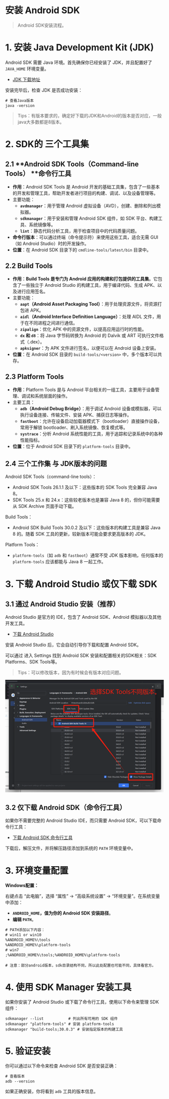 # 安装 Android SDK

> Android SDK安装流程。

# 1. **安装 Java Development Kit (JDK)**

Android SDK 需要 Java 环境。首先确保你已经安装了 JDK，并且配置好了 `JAVA_HOME` 环境变量。

- [JDK 下载地址](https://www.oracle.com/java/technologies/javase-downloads.html)

安装完毕后，检查 JDK 是否成功安装：

```shell
# 查看Java版本
java -version
```

> Tips：有版本要求的，确定好下载的JDK和Android的版本是否对应，一般java大多数都是8版本。



# 2. SDK的 三个工具集

## 2.1 **Android SDK Tools（Command-line Tools） **命令行工具

- **作用**：Android SDK Tools 是 Android 开发的基础工具集，包含了一些基本的开发和管理工具，帮助开发者进行项目的构建、调试、以及设备管理等。
- 主要功能：
  - **`avdmanager`**：用于管理 Android 虚拟设备（AVD），创建、删除和列出模拟器。
  - **`sdkmanager`**：用于安装和管理 Android SDK 组件，如 SDK 平台、构建工具、系统镜像等。
  - **`lint`**：静态代码分析工具，用于检查项目中的代码质量问题。
- **命令行版本**：可以通过终端（命令提示符）来使用这些工具，适合无需 GUI（如 Android Studio）时的开发操作。
- **位置**：在 Android SDK 目录下的 `cmdline-tools/latest/bin` 目录中。

## 2.2 **Build Tools**

- **作用**：**Build Tools 是专门为 Android 应用的构建和打包提供的工具集**。它包含了一些独立于 Android Studio 的构建工具，用于编译代码、生成 APK、以及进行应用签名。
- 主要功能：
  - **`aapt`（Android Asset Packaging Tool）**：用于处理资源文件，将资源打包进 APK。
  - **`aidl`（Android Interface Definition Language）**：处理 AIDL 文件，用于在不同进程之间进行通信。
  - **`zipalign`**：优化 APK 中的资源文件，以提高应用运行时的性能。
  - **`dx` 和 `d8`**：将 Java 字节码转换为 Android 的 Dalvik 或 ART 可执行文件格式（.dex）。
  - **`apksigner`**：为 APK 文件进行签名，以便可以在 Android 设备上安装。
- **位置**：在 Android SDK 目录的 `build-tools/<version>` 中，多个版本可以共存。

## 2.3 Platform Tools 

- **作用**：Platform Tools 是与 Android 平台相关的一组工具，主要用于设备管理、调试和系统层面的操作。
- 主要工具：
  - **`adb`（Android Debug Bridge）**：用于调试 Android 设备或模拟器，可以执行设备连接、传输文件、安装 APK、捕获日志等操作。
  - **`fastboot`**：允许在设备启动加载器模式下（bootloader）直接操作设备，常用于解锁 bootloader、刷入系统镜像、恢复模式等。
  - **`systrace`**：分析 Android 系统性能的工具，用于追踪和记录系统中的各种性能指标。
- **位置**：位于 Android SDK 目录下的 `platform-tools` 目录中。

## 2.4 三个工作集 与 JDK版本的问题

Android SDK Tools（command-line tools）：

- Android SDK Tools 26.1.1 及以下：这些版本的 SDK Tools 完全兼容 Java 8。
- SDK Tools 25.x 和 24.x：这些较老版本也是兼容 Java 8 的，但你可能需要从 SDK Archive 页面手动下载。

Build Tools：

- Android SDK Build Tools 30.0.2 及以下：这些版本的构建工具是兼容 Java 8 的。随着 SDK 工具的更新，较新版本可能会要求更高版本的 JDK。

 Platform Tools：

- `platform-tools`（如 `adb` 和 `fastboot`）通常不受 JDK 版本影响，任何版本的 `platform-tools` 应该都能与 Java 8 一起工作。



# 3. **下载 Android Studio 或仅下载 SDK**

## 3.1 通过 Android Studio 安装（推荐）

Android Studio 是官方的 IDE，包含了 Android SDK、Android 模拟器以及其他开发工具。

- [下载 Android Studio](https://developer.android.com/studio)

安装 Android Studio 后，它会自动引导你下载和配置 Android SDK。

可以通过 进入 Settings 找到 Android SDK 安装和配置相关的SDK相关：SDK Platforms、SDK Tools等。

> Tips：可以修改版本，因为有时候会有版本对应问题。

![image-20240905105514924](https://raw.githubusercontent.com/xupengboo/xupengboo-picture/main/img/image-20240905105514924.png)



## 3.2 仅下载 Android SDK（命令行工具）

如果你不需要完整的 Android Studio IDE，而只需要 Android SDK，可以下载命令行工具：

- [下载 Android SDK 命令行工具](https://developer.android.com/studio#downloads)

下载后，解压文件，并将解压路径添加到系统的 `PATH` 环境变量中。



# 3. 环境变量配置

**Windows配置：**

右键点击 “此电脑”，选择 “属性” -> “高级系统设置” -> “环境变量”。在系统变量中添加：

- **`ANDROID_HOME`，值为你的 Android SDK 安装路径**。
- **编辑 `PATH`**。

```shell
# PATH添加以下内容：
# win11 or win10
%ANDROID_HOME%\tools
%ANDROID_HOME%\platform-tools
# win7
;%ANDROID_HOME%\tools;%ANDROID_HOME%\platform-tools

# 注意：部分android版本，sdk目录结构不同，所以此处配置也可能不同，具体看官方。
```



# 4. **使用 SDK Manager 安装工具**

如果你安装了 Android Studio 或下载了命令行工具，使用以下命令来管理 SDK 组件：

```shell
sdkmanager --list           # 列出所有可用的 SDK 组件
sdkmanager "platform-tools" # 安装 platform-tools
sdkmanager "build-tools;30.0.3" # 安装指定版本的构建工具
```



# 5. **验证安装**

你可以通过以下命令来检查 Android SDK 是否安装正确：

```shell
# 查看版本
adb --version
```

如果正确安装，你将看到 `adb` 工具的版本信息。
